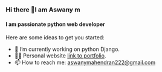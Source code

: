 ### Hi there 👋I am Aswany m
#### I am passionate python web developer


<!-- **Aswanym/Aswanym** is a ✨ _special_ ✨ repository because its `README.md` (this file) appears on your GitHub profile. -->

Here are some ideas to get you started:

- 🌱 I’m currently working on python Django.
- 👨‍💻 Personal website [link to portfolio](https://aswany-portfolio.herokuapp.com/).
- 📫 How to reach me: aswanymahendran222@gmail.com

 
